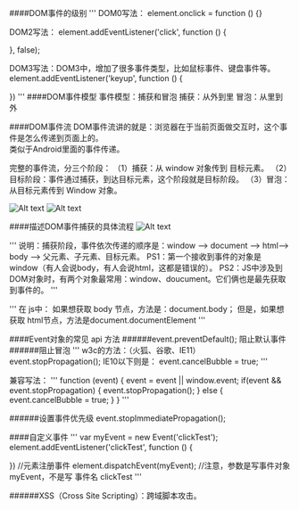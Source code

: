 ####DOM事件的级别
'''
DOM0写法：
element.onclick = function () {}

DOM2写法：
element.addEventListener('click', function () {

}, false);

DOM3写法：DOM3中，增加了很多事件类型，比如鼠标事件、键盘事件等。
element.addEventListener('keyup', function () {

})
'''
####DOM事件模型
事件模型：捕获和冒泡
捕获：从外到里
冒泡：从里到外

####DOM事件流
DOM事件流讲的就是：浏览器在于当前页面做交互时，这个事件是怎么传递到页面上的。  
类似于Android里面的事件传递。  

完整的事件流，分三个阶段：
（1）捕获：从 window 对象传到 目标元素。
（2）目标阶段：事件通过捕获，到达目标元素，这个阶段就是目标阶段。
（3）冒泡：从目标元素传到 Window 对象。

![Alt text](https://camo.githubusercontent.com/8e7c4505699fa3dfc4c9dcac48db3bab022a2f86/687474703a2f2f696d672e736d79687661652e636f6d2f32303138303330365f313035382e706e67)
![Alt text](https://camo.githubusercontent.com/945ca040a47378c67f526d88afbee16c4e5afe99/687474703a2f2f696d672e736d79687661652e636f6d2f32303138303230345f313231382e6a7067)

####描述DOM事件捕获的具体流程
![Alt text](https://camo.githubusercontent.com/40046373eea8996142b6d14025f66f97aafee1d6/687474703a2f2f696d672e736d79687661652e636f6d2f32303138303330365f313130332e706e67)

'''
说明：捕获阶段，事件依次传递的顺序是：window --> document --> html--> body --> 父元素、子元素、目标元素。
PS1：第一个接收到事件的对象是 window（有人会说body，有人会说html，这都是错误的）。
PS2：JS中涉及到DOM对象时，有两个对象最常用：window、doucument。它们俩也是最先获取到事件的。
'''

'''
在 js中：
如果想获取 body 节点，方法是：document.body；
但是，如果想获取 html节点，方法是document.documentElement
'''

####Event对象的常见 api 方法
######event.preventDefault();  阻止默认事件
######阻止冒泡 
'''
w3c的方法：（火狐、谷歌、IE11）
event.stopPropagation();
IE10以下则是：
event.cancelBubble = true;
'''

兼容写法：
'''
function (event) {
    event = event || window.event;
    if(event && event.stopPropagation) {
        event.stopPropagation();
    } else {
        event.cancelBubble = true;
    }
}
'''

######设置事件优先级
event.stopImmediatePropagation();

####自定义事件
'''
var myEvent = new Event('clickTest');
element.addEventListener('clickTest', function () {
    
})
//元素注册事件
element.dispatchEvent(myEvent); //注意，参数是写事件对象 myEvent，不是写 事件名 clickTest
'''

######XSS（Cross Site Scripting）：跨域脚本攻击。